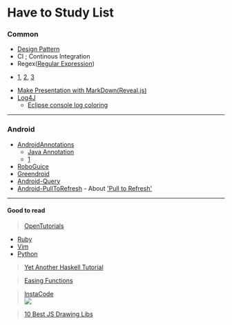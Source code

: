 # Have to Study List

### Common

 - [Design Pattern](http://iilii.egloos.com/tag/%EB%94%94%EC%9E%90%EC%9D%B8%ED%8C%A8%ED%84%B4)
 - CI ; Continous Integration
 - Regex([Regular Expression](http://en.wikipedia.org/wiki/Regular_expression))
  + [1](https://sites.google.com/site/jsdreamtree/hawimenyu1/legyulleo-igseupeulesyeon), [2](http://goo.gl/fpizG), [3](http://goo.gl/P8zPM)
 - [Make Presentation with MarkDown(Reveal.js)](http://niceaji.tumblr.com/post/46225861013/markdown-reveal-js)
 - [Log4J](http://logging.apache.org/log4j/2.x/)
   + [Eclipse console log coloring](http://blog.outsider.ne.kr/727)


****

  
### Android
  
 - [AndroidAnnotations](http://androidannotations.org/)
   + [Java Annotation](http://linuxism.tistory.com/m/422)
   + [1](http://blog.naver.com/dong277?Redirect=Log&logNo=130140345212)
 - [RoboGuice](https://github.com/roboguice/roboguice)
 - [Greendroid](http://greendroid.cyrilmottier.com/)
 - [Android-Query](https://github.com/androidquery/androidquery)
 - [Android-PullToRefresh](https://github.com/chrisbanes/Android-PullToRefresh) - About ['Pull to Refresh'](http://story.pxd.co.kr/m/711)
 

****


#### Good to read

> [OpenTutorials](http://opentutorials.org/)
 - [Ruby](http://opentutorials.org/module/517/4552)
 - [Vim](http://opentutorials.org/module/522)
 - [Python](http://opentutorials.org/module/515/4550)
 
> [Yet Another Haskell Tutorial](http://wiki.kldp.org/wiki.php/YetAnotherHaskellTutorial)

> [Easing Functions](http://easings.net/)

> [InstaCode](http://instacod.es/)<br>![](http://instacod.es/file/65859)

> [10 Best JS Drawing Libs](http://javascript.open-libraries.com/utilities/drawing/10-best-javascript-drawing-and-canvas-libraries/)
